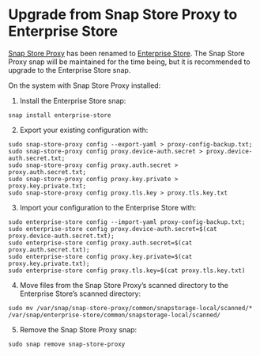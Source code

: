 # Upgrade from Snap Store Proxy to Enterprise Store

[Snap Store Proxy](https://snapcraft.io/snap-store-proxy) has been renamed to [Enterprise Store](https://snapcraft.io/enterprise-store). The Snap Store Proxy snap will be maintained for the time being, but it is recommended to upgrade to the Enterprise Store snap.

On the system with Snap Store Proxy installed:

1. Install the Enterprise Store snap:

```
snap install enterprise-store
```

2. Export your existing configuration with:

   

```
sudo snap-store-proxy config --export-yaml > proxy-config-backup.txt;
sudo snap-store-proxy config proxy.device-auth.secret > proxy.device-auth.secret.txt;
sudo snap-store-proxy config proxy.auth.secret > proxy.auth.secret.txt;
sudo snap-store-proxy config proxy.key.private > proxy.key.private.txt;
sudo snap-store-proxy config proxy.tls.key > proxy.tls.key.txt
```

3. Import your configuration to the Enterprise Store with:

```
sudo enterprise-store config --import-yaml proxy-config-backup.txt;
sudo enterprise-store config proxy.device-auth.secret=$(cat proxy.device-auth.secret.txt);
sudo enterprise-store config proxy.auth.secret=$(cat proxy.auth.secret.txt);
sudo enterprise-store config proxy.key.private=$(cat proxy.key.private.txt);
sudo enterprise-store config proxy.tls.key=$(cat proxy.tls.key.txt)
```

4. Move files from the Snap Store Proxy’s scanned directory to the Enterprise Store’s scanned directory:

```
sudo mv /var/snap/snap-store-proxy/common/snapstorage-local/scanned/* /var/snap/enterprise-store/common/snapstorage-local/scanned/
```

5. Remove the Snap Store Proxy snap:

```
sudo snap remove snap-store-proxy
```

